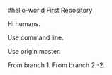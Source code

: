 #hello-world
First Repository

Hi humans.

Use command line.

Use origin master.

From branch 1.
From branch 2 -2.
